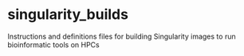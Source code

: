 # singularity_builds
Instructions and definitions files for building Singularity images to run bioinformatic tools on HPCs
